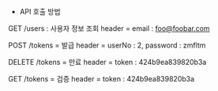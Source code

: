 * API 호출 방법

GET /users : 사용자 정보 조회
header = email : foo@foobar.com

POST /tokens = 발급
header = userNo : 2, password : zmfltm

DELETE /tokens = 만료
header = token : 424b9ea839820b3a

GET /tokens = 검증
header = token : 424b9ea839820b3a